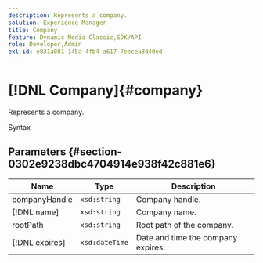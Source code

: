 ```yaml
---
description: Represents a company.
solution: Experience Manager
title: Company
feature: Dynamic Media Classic,SDK/API
role: Developer,Admin
exl-id: e831a081-145a-4fb4-a617-7eecea8d40ed
---
```

# [!DNL Company]{#company}

Represents a company.

 Syntax 

## Parameters {#section-0302e9238dbc4704914e938f42c881e6}

|  Name  | Type  | Description  |
|---|---|---|
|  companyHandle  | `xsd:string`  | Company handle.  |
|  [!DNL name]  | `xsd:string`  | Company name.  |
|  rootPath  | `xsd:string`  | Root path of the company.  |
|  [!DNL expires]  | `xsd:dateTime`  | Date and time the company expires.  |
